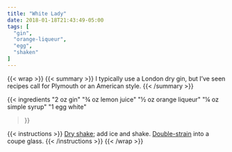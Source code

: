```yaml
---
title: "White Lady"
date: 2018-01-18T21:43:49-05:00
tags: [
  "gin",
  "orange-liqueur",
  "egg",
  "shaken"
]
---
```

{{< wrap >}}
{{< summary >}}
I typically use a London dry gin, but I’ve seen recipes call for Plymouth or an American style.
{{< /summary >}}

{{< ingredients
  "2 oz gin"
  "¾ oz lemon juice"
  "½ oz orange liqueur"
  "¼ oz simple syrup"
  "1 egg white"
>}}


{{< instructions >}}
[Dry shake](/techniques/shaking/#dry-shaking); add ice and shake. [Double-strain](/techniques/straining/#double-straining) into a coupe glass.
{{< /instructions >}}
{{< /wrap >}}
